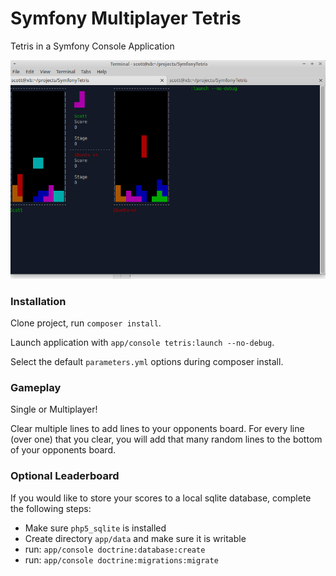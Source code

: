 Symfony Multiplayer Tetris
==========================

Tetris in a Symfony Console Application

![Tetris Image](resources/tetris.png)

### Installation

Clone project, run `composer install`.

Launch application with `app/console tetris:launch --no-debug`.

Select the default `parameters.yml` options during composer install.

### Gameplay

Single or Multiplayer!

Clear multiple lines to add lines to your opponents board. For every line (over one) that you clear, you will add that many random lines to the bottom of your opponents board.

### Optional Leaderboard

If you would like to store your scores to a local sqlite database, complete the following steps:

* Make sure `php5_sqlite` is installed
* Create directory `app/data` and make sure it is writable
* run: `app/console doctrine:database:create`
* run: `app/console doctrine:migrations:migrate`

